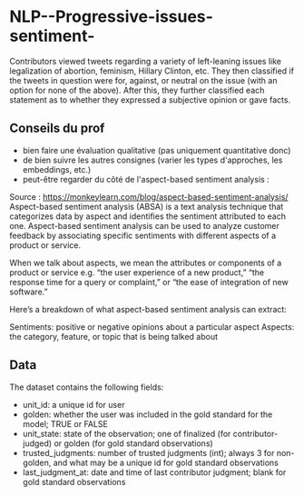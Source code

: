 # NLP--Progressive-issues-sentiment-
Contributors viewed tweets regarding a variety of left-leaning issues like legalization of abortion, feminism, Hillary Clinton, etc. They then classified if the tweets in question were for, against, or neutral on the issue (with an option for none of the above). After this, they further classified each statement as to whether they expressed a subjective opinion or gave facts.

## Conseils du prof
- bien faire une évaluation qualitative (pas uniquement quantitative donc)
- de bien suivre les autres consignes (varier les types d'approches, les embeddings, etc.)
- peut-être regarder du côté de l'aspect-based sentiment analysis :
 
Source : https://monkeylearn.com/blog/aspect-based-sentiment-analysis/
Aspect-based sentiment analysis (ABSA) is a text analysis technique that categorizes data by aspect and identifies the sentiment attributed to each one. Aspect-based sentiment analysis can be used to analyze customer feedback by associating specific sentiments with different aspects of a product or service.

When we talk about aspects, we mean the attributes or components of a product or service e.g. “the user experience of a new product,” “the response time for a query or complaint,” or “the ease of integration of new software.”

Here’s a breakdown of what aspect-based sentiment analysis can extract:

Sentiments: positive or negative opinions about a particular aspect
Aspects: the category, feature, or topic that is being talked about

## Data
The dataset contains the following fields:
- unit_id: a unique id for user
- golden: whether the user was included in the gold standard for the model; TRUE or FALSE
- unit_state: state of the observation; one of finalized (for contributor-judged) or golden (for gold standard observations)
- trusted_judgments: number of trusted judgments (int); always 3 for non-golden, and what may be a unique id for gold standard observations
- last_judgment_at: date and time of last contributor judgment; blank for gold standard observations
